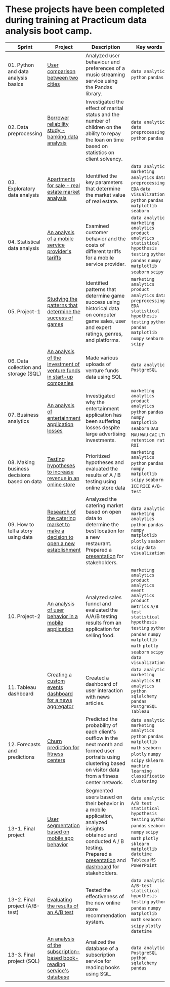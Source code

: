 # These projects have been completed during training at Practicum data analysis boot camp.
| Sprint | Project | Description | Key words |
| --- | --- | --- | --- |
| 01. Python and data analysis basics | [User comparison between two cities](https://github.com/darya134/Data_analytics/tree/main/01.%20Python%20and%20data%20analysis%20basics) | Analyzed user behaviour and preferences of a music streaming service using the Pandas library. | `data analytics` `python` `pandas`|
| 02. Data preprocessing | [Borrower reliability study - banking data analysis](https://github.com/darya134/Data_analytics/tree/main/02.%20Data%20preprocessing) | Investigated the effect of marital status and the number of children on the ability to repay the loan on time based on statistics on client solvency. | `data analytics` `data preprocessing` `python` `pandas`|
| 03. Exploratory data analysis | [Apartments for sale - real estate market analysis](https://github.com/darya134/Data_analytics/tree/main/03.%20Exploratory%20data%20analysis) | Identified the key parameters that determine the market value of real estate. | `data analytics` `marketing analytics` `data preprocessing` `EDA` `data visualization` `python` `pandas` `matplotlib` `seaborn`|
| 04. Statistical data analysis | [An analysis of a mobile service provider's tariffs](https://github.com/darya134/Data_analytics/tree/main/04.%20Statistical%20data%20analysis) | Examined customer behavior and the costs of different tariffs for a mobile service provider. | `data analytics` `marketing analytics` `product analytics` `statistical hypothesis testing` `python` `pandas` `numpy` `matplotlib` `seaborn` `scipy` |
| 05. Project-1 | [Studying the patterns that determine the success of games](https://github.com/darya134/Data_analytics/tree/main/05.%20Project-1) | Identified patterns that determine game success using historical data on computer game sales, user and expert ratings, genres, and platforms. | `marketing analytics` `product analytics` `data preprocessing` `EDA` `statistical hypothesis testing` `python` `pandas`  `matplotlib` `numpy` `seaborn` `scipy` |
| 06. Data collection and storage (SQL) | [An analysis of the investment of venture funds in start-up companies](https://github.com/darya134/Data_analytics/tree/main/06.%20Data%20collection%20and%20storage%20(SQL)) | Made various uploads of venture funds data using SQL | `data analytics` `PostgreSQL` |
| 07. Business analytics | [An analysis of entertainment application losses](https://github.com/darya134/Data_analytics/tree/main/07.%20Business%20analytics) | Investigated why the entertainment application has been suffering losses despite large advertising investments. | `marketing analytics` `product analytics` `python` `pandas` `numpy` `matplotlib` `seaborn` `DAU` `MAU` `WAU` `CAC` `LTV` `retention rate` `ROI`|
| 08. Making business decisions based on data | [Testing hypotheses to increase revenue in an online store](https://github.com/darya134/Data_analytics/tree/main/08.%20Making%20business%20decisions%20based%20on%20data) | Prioritized hypotheses and evaluated the results of A / B testing using online store data | `marketing analytics` `python` `pandas` `numpy` `matplotlib` `scipy` `seaborn` `ICE` `RICE` `A/B-test`|
| 09. How to tell a story using data | [Research of the catering market to make a decision to open a new establishment](https://github.com/darya134/Data_analytics/tree/main/09.%20How%20to%20tell%20a%20story%20using%20data) | Analyzed the catering market based on open data to determine the best location for a new restaurant. Prepared a [presentation](https://github.com/darya134/Data_analytics/tree/main/01.%20Python%20and%20data%20analysis%20basics) for stakeholders. | `data analytics` `marketing analytics` `python` `pandas` `numpy` `matplotlib` `plotly` `seaborn` `scipy` `data visualization`|
| 10. Project-2 | [An analysis of user behavior in a mobile application](https://github.com/darya134/Data_analytics/tree/main/10.%20Project-2) | Analyzed sales funnel and evaluated the A/A/B testing results from an application for selling food. | `marketing analytics` `product analytics` `event analytics` `product metrics` `A/B test` `statistical hypothesis testing` `python` `pandas` `numpy` `matplotlib` `math` `plotly` `seaborn` `scipy` `data visualization` |
| 11. Tableau dashboard | [Creating a custom events dashboard for a news aggregator](https://github.com/darya134/Data_analytics/tree/main/11.%20Automation) | Created a dashboard of user interaction with news articles. | `data analytics` `marketing analytics` `BI analytics` `python` `sqlalchemy` `pandas` `PostgreSQL` `Tableau` |
| 12. Forecasts and predictions | [Churn prediction for fitness centers](https://github.com/darya134/Data_analytics/tree/main/12.%20Forecasts%20and%20predictions) | Predicted the probability of each client's outflow in the next month and formed user portraits using clustering based on visitor data from a fitness center network. | `data analytics` `marketing analytics` `python` `pandas` `matplotlib` `math` `seaborn` `plotly` `numpy` `scipy` `sklearn` `machine learning` `classification` `clustering` |
| 13-1. Final project | [User segmentation based on mobile app behavior](https://github.com/darya134/Data_analytics/tree/main/13-1.%20Graduation%20project) | Segmented users based on their behavior in a mobile application, analyzed insights obtained and conducted A / B testing. Prepared a [presentation](https://github.com/darya134/Data_analytics/tree/main/01.%20Python%20and%20data%20analysis%20basics) and [dashboard](https://public.tableau.com/app/profile/darya.ilina/viz/Mobile_app_analysis/sheet3#2) for stakeholders. | `data analytics` `A/B test` `statistical hypothesis testing` `python` `pandas`  `seaborn` `numpy` `scipy` `math` `plotly` `sklearn` `matplotlib` `datetime` `Tableau` `MS PowerPoint`|
| 13-2. Final project (A/B-test) | [Evaluating the results of an A/B test](https://github.com/darya134/Data_analytics/tree/main/13-2.%20Graduation%20project%20(A/B-test)) | Tested the effectiveness of the new online store recommendation system. | `data analytics` `A/B-test` `statistical hypothesis testing` `python` `pandas` `numpy` `matplotlib` `math` `seaborn` `scipy` `plotly` `datetime` |
| 13-3. Final project (SQL) | [An analysis of the subscription-based book-reading service's database](https://github.com/darya134/Data_analytics/tree/main/13-3.%20Graduation%20project%20(SQL)) | Analized the database of a subscription service for reading books using SQL. | `data analytics` `PostgreSQL` `python` `sqlalchemy` `pandas` |
